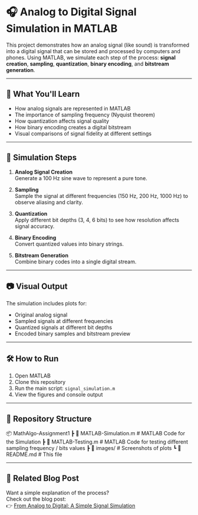 # 🎧 Analog to Digital Signal Simulation in MATLAB

This project demonstrates how an analog signal (like sound) is transformed into a digital signal that can be stored and processed by computers and phones. Using MATLAB, we simulate each step of the process: **signal creation**, **sampling**, **quantization**, **binary encoding**, and **bitstream generation**.

---

## 📌 What You'll Learn

- How analog signals are represented in MATLAB  
- The importance of sampling frequency (Nyquist theorem)  
- How quantization affects signal quality  
- How binary encoding creates a digital bitstream  
- Visual comparisons of signal fidelity at different settings  

---

## 🧪 Simulation Steps

1. **Analog Signal Creation**  
   Generate a 100 Hz sine wave to represent a pure tone.

2. **Sampling**  
   Sample the signal at different frequencies (150 Hz, 200 Hz, 1000 Hz) to observe aliasing and clarity.

3. **Quantization**  
   Apply different bit depths (3, 4, 6 bits) to see how resolution affects signal accuracy.

4. **Binary Encoding**  
   Convert quantized values into binary strings.

5. **Bitstream Generation**  
   Combine binary codes into a single digital stream.

---

## 📷 Visual Output

The simulation includes plots for:
- Original analog signal  
- Sampled signals at different frequencies  
- Quantized signals at different bit depths  
- Encoded binary samples and bitstream preview  

---

## 🛠️ How to Run

1. Open MATLAB  
2. Clone this repository  
3. Run the main script: `signal_simulation.m`  
4. View the figures and console output  

---

## 📁 Repository Structure
📦 MathAlgo-Assignment1
 ┣ 📜 MATLAB-Simulation.m    # MATLAB Code for the Simulation 
 ┣ 📜 MATLAB-Testing.m       # MATLAB Code for testing different sampling frequency / bits values 
 ┣ 📁 images/                # Screenshots of plots 
 ┗ 📜 README.md              # This file

---

## 📎 Related Blog Post

Want a simple explanation of the process?  
Check out the blog post:  
👉 [From Analog to Digital: A Simple Signal Simulation](https://dev.to/simon_chauveau_27459e6bb5/from-analog-to-digital-signal-simulation-1hm0)
